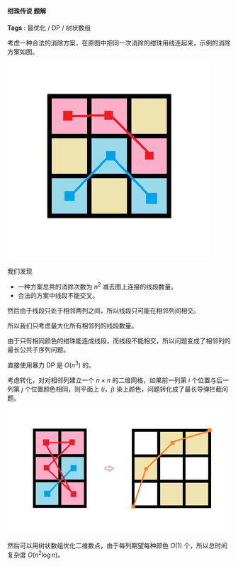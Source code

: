 #### 绀珠传说 题解

**Tags** : 最优化 / DP / 树状数组

考虑一种合法的消除方案，在原图中把同一次消除的绀珠用线连起来，示例的消除方案如图。

![](lines.png)

我们发现

- 一种方案总共的消除次数为 $n^2$ 减去图上连接的线段数量。
- 合法的方案中线段不能交叉。

然后由于线段只处于相邻两列之间，所以线段只可能在相邻列间相交。

所以我们只考虑最大化所有相邻列的线段数量。

由于只有相同颜色的绀珠能连成线段，而线段不能相交，所以问题变成了相邻列的最长公共子序列问题。

直接使用暴力 DP 是 $O(n^3)$ 的。

考虑转化，对对相邻列建立一个 $n\times n$ 的二维网格，如果前一列第 $i$ 个位置与后一列第 $j$ 个位置颜色相同，则平面上 $(i，j)$ 染上颜色，问题转化成了最长导弹拦截问题。

![](lines2.png)

然后可以用树状数组优化二维数点，由于每列期望每种颜色 $O(1)$ 个，所以总时间复杂度 $O(n^2\log n)$。
